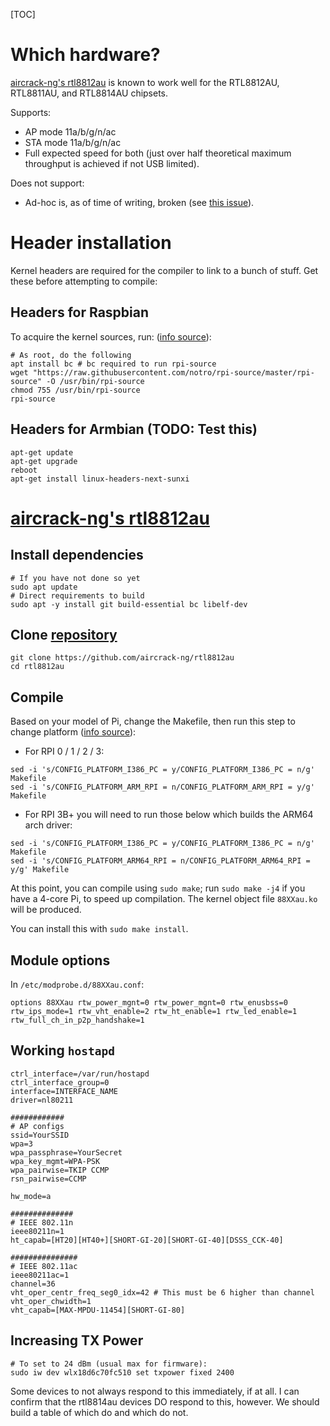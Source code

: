 [TOC]

# Which hardware?

[aircrack-ng's rtl8812au](https://github.com/aircrack-ng/rtl8812au) is known to work well for the RTL8812AU, RTL8811AU, and RTL8814AU chipsets. 

Supports:
- AP mode 11a/b/g/n/ac
- STA mode 11a/b/g/n/ac
- Full expected speed for both (just over half theoretical maximum throughput is achieved if not USB limited).

Does not support:
- Ad-hoc is, as of time of writing, broken (see [this issue](https://github.com/aircrack-ng/rtl8812au/issues/311)).

# Header installation
Kernel headers are required for the compiler to link to a bunch of stuff. Get these before attempting to compile:

## Headers for Raspbian

To acquire the kernel sources, run: ([info source](https://github.com/aircrack-ng/rtl8812au/blob/v5.2.20/README.md)):

```
# As root, do the following
apt install bc # bc required to run rpi-source
wget "https://raw.githubusercontent.com/notro/rpi-source/master/rpi-source" -O /usr/bin/rpi-source
chmod 755 /usr/bin/rpi-source
rpi-source
```

## Headers for Armbian (TODO: Test this)


```
apt-get update
apt-get upgrade
reboot
apt-get install linux-headers-next-sunxi
```

# [aircrack-ng's rtl8812au](https://github.com/aircrack-ng/rtl8812au)

## Install dependencies
```
# If you have not done so yet
sudo apt update
# Direct requirements to build
sudo apt -y install git build-essential bc libelf-dev
```

## Clone [repository](https://github.com/aircrack-ng/rtl8812au)

```
git clone https://github.com/aircrack-ng/rtl8812au
cd rtl8812au
```

## Compile

Based on your model of Pi, change the Makefile, then run this step to change platform ([info source](https://github.com/aircrack-ng/rtl8812au/blob/v5.2.20/README.md)):

- For RPI 0 / 1 / 2 / 3:

```
sed -i 's/CONFIG_PLATFORM_I386_PC = y/CONFIG_PLATFORM_I386_PC = n/g' Makefile
sed -i 's/CONFIG_PLATFORM_ARM_RPI = n/CONFIG_PLATFORM_ARM_RPI = y/g' Makefile
```

- For RPI 3B+ you will need to run those below which builds the ARM64 arch driver:

```
sed -i 's/CONFIG_PLATFORM_I386_PC = y/CONFIG_PLATFORM_I386_PC = n/g' Makefile
sed -i 's/CONFIG_PLATFORM_ARM64_RPI = n/CONFIG_PLATFORM_ARM64_RPI = y/g' Makefile
```

At this point, you can compile using `sudo make`; run `sudo make -j4` if you have a 4-core Pi, to speed up compilation. The kernel object file `88XXau.ko` will be produced.

You can install this with `sudo make install`.

## Module options

In `/etc/modprobe.d/88XXau.conf`:

```
options 88XXau rtw_power_mgnt=0 rtw_power_mgnt=0 rtw_enusbss=0 rtw_ips_mode=1 rtw_vht_enable=2 rtw_ht_enable=1 rtw_led_enable=1 rtw_full_ch_in_p2p_handshake=1
```

## Working `hostapd`

```
ctrl_interface=/var/run/hostapd
ctrl_interface_group=0
interface=INTERFACE_NAME
driver=nl80211

############
# AP configs
ssid=YourSSID
wpa=3
wpa_passphrase=YourSecret
wpa_key_mgmt=WPA-PSK
wpa_pairwise=TKIP CCMP
rsn_pairwise=CCMP

hw_mode=a

##############
# IEEE 802.11n
ieee80211n=1
ht_capab=[HT20][HT40+][SHORT-GI-20][SHORT-GI-40][DSSS_CCK-40]

###############
# IEEE 802.11ac
ieee80211ac=1
channel=36
vht_oper_centr_freq_seg0_idx=42 # This must be 6 higher than channel
vht_oper_chwidth=1
vht_capab=[MAX-MPDU-11454][SHORT-GI-80]
```

## Increasing TX Power

```
# To set to 24 dBm (usual max for firmware):
sudo iw dev wlx18d6c70fc510 set txpower fixed 2400
```

Some devices to not always respond to this immediately, if at all. I can confirm that the rtl8814au devices DO respond to this, however. We should build a table of which do and which do not.
